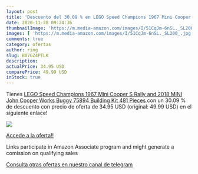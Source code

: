 ```yaml
---
layout: post
title: 'Descuento del 30.09 % en LEGO Speed Champions 1967 Mini Cooper S '
date: 2020-11-28 09:24:36
thumbnailImage: 'https://m.media-amazon.com/images/I/51CqJm-6nSL._SL200_.jpg'
images: [ 'https://m.media-amazon.com/images/I/51CqJm-6nSL._SL200_.jpg' ]
comments: true
category: ofertas
author: ring
slug: B07GZ4PTLK
description:
actualPrice: 34.95 USD
comparePrice: 49.99 USD
inStock: true
---
```


Tienes [LEGO Speed Champions 1967 Mini Cooper S Rally and 2018 MINI John Cooper Works Buggy 75894 Building Kit  481 Pieces ](https://www.amazon.com/dp/B07GZ4PTLK/?tag=tolees-20) con un 30.09 % de descuento con precio de oferta de 34.95 USD (original: 49.99 USD) en el siguiente enlace!

[![](https://m.media-amazon.com/images/I/51CqJm-6nSL._SL200_.jpg)](https://www.amazon.com/dp/B07GZ4PTLK/?tag=tolees-20)

[Accede a la oferta!!](https://www.amazon.com/dp/B07GZ4PTLK/?tag=tolees-20)

Links participate in Amazon Associate program and might generate a comission on qualifying sales

[Consulta otras ofertas en nuestro canal de telegram](https://t.me/s/ofertas25)
